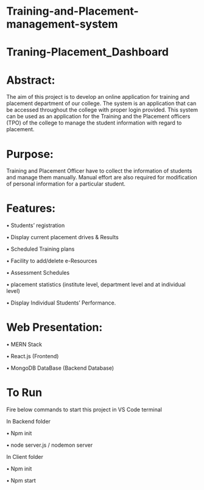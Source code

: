 # Training-and-Placement-management-system
# Traning-Placement_Dashboard

# Abstract:

The aim of this project is to develop an online application for training and placement department of our college. The system is an application that can be accessed throughout the college with proper login provided. This system can be used as an application for the Training and the Placement officers (TPO) of the college to manage the student information with regard to placement.

# Purpose:

Training and Placement Officer have to collect the information of students and manage them manually. Manual effort are also required for modification of personal information for a particular student.

# Features:

• Students’ registration

• Display current placement drives & Results

• Scheduled Training plans

• Facility to add/delete e-Resources

• Assessment Schedules

• placement statistics (institute level, department level and at individual level)

• Display Individual Students’ Performance.

# Web Presentation: 

• MERN Stack

• React.js (Frontend)

• MongoDB DataBase (Backend Database)

# To Run

Fire below commands to start this project in VS Code terminal

In Backend folder 

• Npm init

• node server.js / nodemon server

In Client folder

• Npm init

• Npm start













